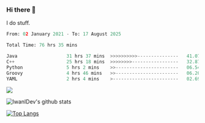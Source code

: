 ### Hi there 👋
I do stuff.

<!--START_SECTION:waka-->

```python
From: 02 January 2021 - To: 17 August 2025

Total Time: 76 hrs 35 mins

Java                  31 hrs 37 mins  >>>>>>>>>>---------------   41.07 %
C++                   25 hrs 18 mins  >>>>>>>>-----------------   32.87 %
Python                5 hrs 2 mins    >>-----------------------   06.54 %
Groovy                4 hrs 46 mins   >>-----------------------   06.20 %
YAML                  2 hrs 4 mins    >------------------------   02.69 %
```

<!--END_SECTION:waka-->

![](https://komarev.com/ghpvc/?username=IwanIDev&color=orange)

![IwanIDev's github stats](https://github-readme-stats.vercel.app/api?username=IwanIDev&count_private=true&show_icons=true&theme=gruvbox&include_all_commits=true)

[![Top Langs](https://github-readme-stats.vercel.app/api/top-langs/?username=IwanIDev&theme=gruvbox)](https://github.com/anuraghazra/github-readme-stats)
